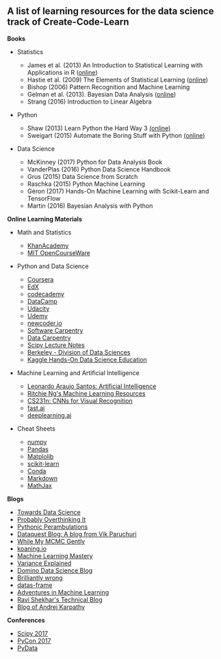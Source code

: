 
## A list of learning resources for the data science track of Create-Code-Learn

__Books__

* Statistics
    * James et al. (2013) An Introduction to Statistical Learning with Applications in R ([online](http://www-bcf.usc.edu/~gareth/ISL/))    
    * Hastie et al. (2009) The Elements of
Statistical Learning ([online](https://web.stanford.edu/~hastie/ElemStatLearn/))
    * Bishop (2006) Pattern Recognition and Machine Learning
    * Gelman et al. (2013). Bayesian Data Analysis ([online](http://www.stat.columbia.edu/~gelman/book/))
    * Strang (2016) Introduction to Linear Algebra

* Python    
    * Shaw (2013) Learn Python the Hard Way 3 [(online)](https://learnpythonthehardway.org/)
    * Sweigart (2015) Automate the Boring Stuff with Python [(online)](https://automatetheboringstuff.com/)
    
* Data Science
    * McKinney (2017) Python for Data Analysis Book
    * VanderPlas (2016) Python Data Science Handbook
    * Grus (2015) Data Science from Scratch
    * Raschka (2015) Python Machine Learning
    * Géron (2017) Hands-On Machine Learning with Scikit-Learn and TensorFlow
    * Martin (2016) Bayesian Analysis with Python

__Online Learning Materials__

* Math and Statistics
    * [KhanAcademy](https://www.khanacademy.org/)
    * [MIT OpenCourseWare](https://www.youtube.com/user/MIT)
    
* Python and Data Science
    * [Coursera](https://www.coursera.org/)
    * [EdX](https://www.edx.org/)
    * [codecademy](https://www.codecademy.com/tracks/python)
    * [DataCamp](https://www.datacamp.com/)
    * [Udacity](https://udacity.com)
    * [Udemy](https://www.udemy.com)
    * [newcoder.io](http://newcoder.io/tutorials/)
    * [Software Carpentry](https://software-carpentry.org/)
    * [Data Carpentry](http://www.datacarpentry.org/)
    * [Scipy Lecture Notes](http://www.scipy-lectures.org/)
    * [Berkeley - Division of Data Sciences](https://data.berkeley.edu/education/courses)
    * [Kaggle Hands-On Data Science Education](https://www.kaggle.com/learn/overview)
    
* Machine Learning and Artificial Intelligence    
    * [Leonardo Araujo Santos: Artificial Intelligence](https://leonardoaraujosantos.gitbooks.io/artificial-inteligence/content/)
    * [Ritchie Ng's Machine Learning Resources](http://www.ritchieng.com/machine-learning-resources/)
    * [CS231n: CNNs for Visual Recognition](http://cs231n.stanford.edu/)
    * [fast.ai](http://www.fast.ai/)
    * [deeplearning.ai](https://www.deeplearning.ai/)
    
* Cheat Sheets
    * [numpy](https://s3.amazonaws.com/assets.datacamp.com/blog_assets/Numpy_Python_Cheat_Sheet.pdf)
    * [Pandas](https://assets.datacamp.com/blog_assets/PandasPythonForDataScience.pdf)
    * [Matplolib](https://s3.amazonaws.com/assets.datacamp.com/blog_assets/Python_Matplotlib_Cheat_Sheet.pdf)
    * [scikit-learn](https://s3.amazonaws.com/assets.datacamp.com/blog_assets/Scikit_Learn_Cheat_Sheet_Python.pdf)
    * [Conda](https://conda.io/docs/_downloads/conda-cheatsheet.pdf)
    * [Markdown](https://github.com/adam-p/markdown-here/wiki/Markdown-Here-Cheatsheet)
    * [MathJax](https://math.meta.stackexchange.com/questions/5020/mathjax-basic-tutorial-and-quick-reference)
    
     
__Blogs__

* [Towards Data Science](https://towardsdatascience.com/)
* [Probably Overthinking It](http://allendowney.blogspot.de/)
* [Pythonic Perambulations](http://jakevdp.github.io/)
* [Dataquest Blog: A blog from Vik Paruchuri](https://www.dataquest.io/blog/author/vik/)
* [While My MCMC Gently](http://twiecki.github.io/)
* [koaning.io](http://koaning.io/)
* [Machine Learning Mastery](https://machinelearningmastery.com/blog/)
* [Variance Explained](http://varianceexplained.org/)
* [Domino Data Science Blog](https://blog.dominodatalab.com/)
* [Brilliantly wrong](http://arogozhnikov.github.io/)
* [datas-frame](https://tomaugspurger.github.io/)
* [Adventures in Machine Learning](http://adventuresinmachinelearning.com/)
* [Ravi Shekhar's Technical Blog](https://r-shekhar.github.io/)
* [Blog of Andrej Karpathy](http://karpathy.github.io/)


__Conferences__

* [Scipy 2017](https://www.youtube.com/playlist?list=PLYx7XA2nY5GfdAFycPLBdUDOUtdQIVoMf)
* [PyCon 2017](https://www.youtube.com/channel/UCrJhliKNQ8g0qoE_zvL8eVg)
* [PyData](https://www.youtube.com/user/PyDataTV/playlists)





